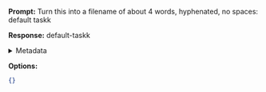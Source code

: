**Prompt:**
Turn this into a filename of about 4 words, hyphenated, no spaces: default taskk

**Response:**
default-taskk

<details><summary>Metadata</summary>

- Duration: 1107 ms
- Datetime: 2023-08-24T14:46:28.962178
- Model: gpt-3.5-turbo-0613

</details>

**Options:**
```json
{}
```


